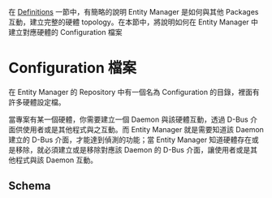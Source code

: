 
在 [Definitions](01-Definitions.md) 一節中，有簡略的說明 Entity Manager 是如何與其他 Packages 互動，建立完整的硬體 topology。在本節中，將說明如何在 Entity Manager 中建立對應硬體的 Configuration 檔案

# Configuration 檔案

在 Entity Manager 的 Repository 中有一個名為 Configuration 的目錄，裡面有許多硬體設定檔。

當專案有某一個硬體，你需要建立一個 Daemon 與該硬體互動，透過 D-Bus 介面供使用者或是其他程式與之互動。而 Entity Manager 就是需要知道該 Daemon 建立的 D-Bus 介面，才能達到偵測的功能；當 Entity Manager 知道硬體存在或是移除，就必須建立或是移除對應該 Daemon 的 D-Bus 介面，讓使用者或是其他程式與該 Daemon 互動。

## Schema




